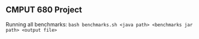 ## CMPUT 680 Project

Running all benchmarks:
`bash benchmarks.sh <java path> <benchmarks jar path> <output file>`
